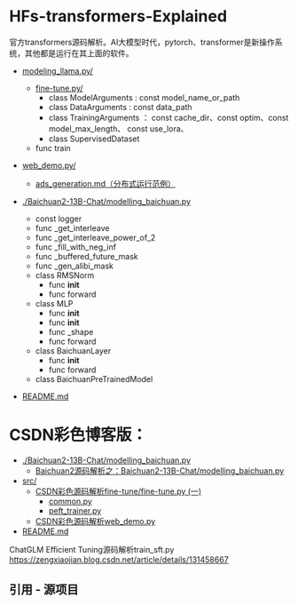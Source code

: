 # HFs-transformers-Explained
官方transformers源码解析。AI大模型时代，pytorch、transformer是新操作系统，其他都是运行在其上面的软件。


* [modeling_llama.py/](./src/transformers/models/llama/modeling_llama.py)
  * [fine-tune.py/](./fine-tune/fine-tune.py)
    * class ModelArguments : const model_name_or_path
    * class DataArguments : const data_path
    * class TrainingArguments ： const cache_dir、const optim、const model_max_length、 const use_lora、
    * class SupervisedDataset
  * func train 
* [web_demo.py/](./web_demo.py)
  * [ads_generation.md（分布式运行范例）](./examples/ads_generation.md)
* [./Baichuan2-13B-Chat/modelling_baichuan.py](./Baichuan2-13B-Chat/modelling_baichuan.py)
  * const logger
  * func _get_interleave
  * func _get_interleave_power_of_2
  * func _fill_with_neg_inf
  * func _buffered_future_mask
  * func _gen_alibi_mask
  * class RMSNorm
    * func __init__
    * func forward
  * class MLP
    * func __init__
    * func __init__
    * func _shape
    * func forward
  * class BaichuanLayer
    * func __init__
    * func forward
  * class BaichuanPreTrainedModel

* [README.md](./README.md)



# CSDN彩色博客版：
* [./Baichuan2-13B-Chat/modelling_baichuan.py](https://blog.csdn.net/sinat_37574187/article/details/133090157?csdn_share_tail=%7B%22type%22%3A%22blog%22%2C%22rType%22%3A%22article%22%2C%22rId%22%3A%22133090157%22%2C%22source%22%3A%22sinat_37574187%22%7D)
  * [Baichuan2源码解析之：Baichuan2-13B-Chat/modelling_baichuan.py](https://blog.csdn.net/sinat_37574187/article/details/133090157?csdn_share_tail=%7B%22type%22%3A%22blog%22%2C%22rType%22%3A%22article%22%2C%22rId%22%3A%22133090157%22%2C%22source%22%3A%22sinat_37574187%22%7D)
* [src/](./ChatGLM-Efficient-Tuning-Explained/src)
  * [CSDN彩色源码解析fine-tune/fine-tune.py (一)](https://blog.csdn.net/sinat_37574187/article/details/132783096?csdn_share_tail=%7B%22type%22%3A%22blog%22%2C%22rType%22%3A%22article%22%2C%22rId%22%3A%22132783096%22%2C%22source%22%3A%22sinat_37574187%22%7D)
    * [common.py](./ChatGLM-Efficient-Tuning-Explained/src/utils/common.py)
    * [peft_trainer.py](./ChatGLM-Efficient-Tuning-Explained/src/utils/peft_trainer.py)
  * [CSDN彩色源码解析web_demo.py](https://blog.csdn.net/sinat_37574187/article/details/132779405?csdn_share_tail=%7B%22type%22%3A%22blog%22%2C%22rType%22%3A%22article%22%2C%22rId%22%3A%22132779405%22%2C%22source%22%3A%22sinat_37574187%22%7D)
* [README.md](./ChatGLM-Efficient-Tuning-Explained/README.md)

ChatGLM Efficient Tuning源码解析train_sft.py   https://zengxiaojian.blog.csdn.net/article/details/131458667


## 引用 - 源项目